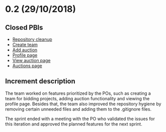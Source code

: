 # 0.2 (29/10/2018)
## Closed PBIs

* [Repository cleanup](https://gitlab.com/ldso18-19/t2g4/issues/53)
* [Create team](https://gitlab.com/ldso18-19/t2g4/issues/34)
* [Add auction](https://gitlab.com/ldso18-19/t2g4/issues/24)
* [Profile page](https://gitlab.com/ldso18-19/t2g4/issues/20)
* [View auction page](https://gitlab.com/ldso18-19/t2g4/issues/7)
* [Auctions page](https://gitlab.com/ldso18-19/t2g4/issues/2)

## Increment description
The team worked on features prioritized by the POs, such as creating a team for bidding projects, adding auction functionality and viewing the profile page. Besides that, the team also improved the repository hygiene by removing certain unneeded files and adding them to the .gitignore files.

The sprint ended with a meeting with the PO who validated the issues for this iteration and approved the planned features for the next sprint.